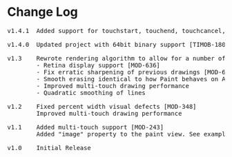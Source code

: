 # Change Log
<pre>
v1.4.1 	Added support for touchstart, touchend, touchcancel, touchmove [MOD-2070]

v1.4.0 	Updated project with 64bit binary support [TIMOB-18092]

v1.3	Rewrote rendering algorithm to allow for a number of enhancements:
		- Retina display support [MOD-636]
		- Fix erratic sharpening of previous drawings [MOD-635]
		- Smooth erasing identical to how Paint behaves on Android
		- Improved multi-touch drawing performance
		- Quadratic smoothing of lines

v1.2	Fixed percent width visual defects [MOD-348]
		Improved multi-touch drawing performance

v1.1	Added multi-touch support [MOD-243]
		Added "image" property to the paint view. See example and documentation to find out more.

v1.0    Initial Release
